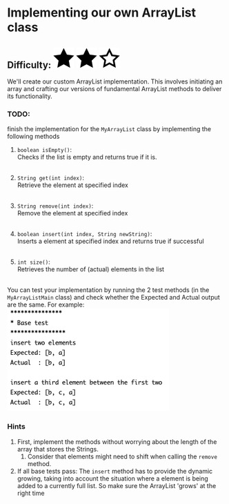 # Implementing our own ArrayList class
## Difficulty: ![Filled](../resources/star-filled.svg) ![Filled](../resources/star-filled.svg) ![Outlined](../resources/star-outlined.svg)

We'll create our custom ArrayList implementation. This involves initiating an array and crafting our versions of fundamental ArrayList methods to deliver its functionality.

### TODO: 
finish the implementation for the `MyArrayList` class by implementing the following methods
1. `boolean isEmpty()`: <br>
   Checks if the list is empty and returns true if it is.<br>
   <br>
2. `String get(int index)`:<br>
   Retrieve the element at specified index<br>
   <br>
3. `String remove(int index)`:<br>
   Remove the element at specified index<br>
   <br>

4. `boolean insert(int index, String newString)`:<br>
   Inserts a element at specified index and returns true if successful<br>
   <br>

5. `int size()`:<br>
   Retrieves the number of (actual) elements in the list<br>
   <br>

You can test your implementation by running the 2 test methods (in the `MyArrayListMain` class) and check whether the Expected and Actual output are the same. For example:<br>
![example_output.png](example_output.png)

### Hints
1. First, implement the methods without worrying about the length of the array that stores the Strings.
   1. Consider that elements might need to shift when calling the `remove` method.
2. If all base tests pass: The `insert` method has to provide the dynamic growing, taking into account the situation where a element is being added to a currently full list. So make sure the ArrayList 'grows' at the right time


<br/>
<br/>


